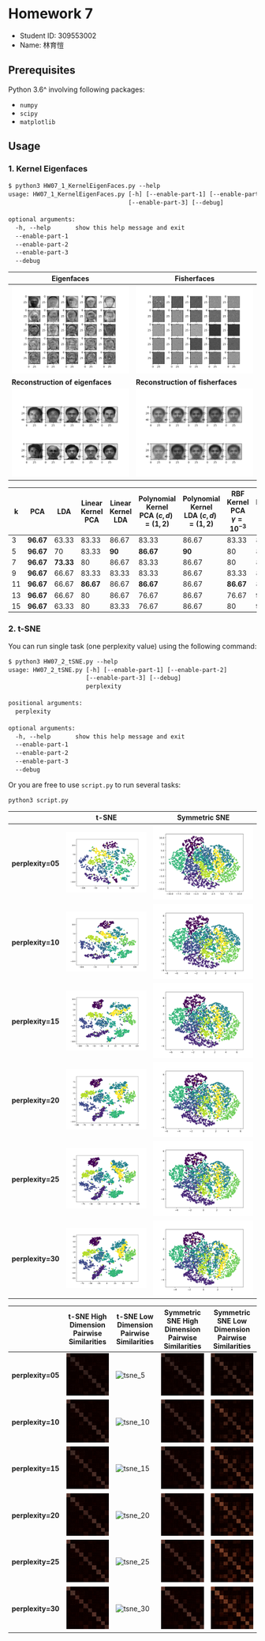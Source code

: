 # Homework 7

- Student ID: 309553002
- Name: 林育愷

## Prerequisites

Python 3.6^ involving following packages:

- `numpy`
- `scipy`
- `matplotlib`

## Usage

### 1. Kernel Eigenfaces

```txt
$ python3 HW07_1_KernelEigenFaces.py --help
usage: HW07_1_KernelEigenFaces.py [-h] [--enable-part-1] [--enable-part-2]
                                  [--enable-part-3] [--debug]

optional arguments:
  -h, --help       show this help message and exit
  --enable-part-1
  --enable-part-2
  --enable-part-3
  --debug
```

| Eigenfaces                                                   | Fisherfaces                                                    |
| ------------------------------------------------------------ | -------------------------------------------------------------- |
| ![eigenfaces](images/eigenfaces.png)                         | ![fisherfaces](images/fisherfaces.png)                         |
| **Reconstruction of eigenfaces**                             | **Reconstruction of fisherfaces**                              |
| ![eigenfaces_reconstruct](images/eigenfaces_reconstruct.png) | ![fisherfaces_reconstruct](images/fisherfaces_reconstruct.png) |

| k   | PCA       | LDA       | Linear Kernel PCA | Linear Kernel LDA | Polynomial Kernel PCA $(c, d) = (1, 2)$ | Polynomial Kernel LDA $(c, d) = (1, 2)$ | RBF Kernel PCA $\gamma=10^{-3}$ | RBF Kernel LDA $\gamma=10^{-3}$ |
| --- | --------- | --------- | ----------------- | ----------------- | --------------------------------------- | --------------------------------------- | ------------------------------- | ------------------------------- |
| 3   | **96.67** | 63.33     | 83.33             | 86.67             | 83.33                                   | 86.67                                   | 83.33                           | 86.67                           |
| 5   | **96.67** | 70        | 83.33             | **90**            | **86.67**                               | **90**                                  | 80                              | 86.67                           |
| 7   | **96.67** | **73.33** | 80                | 86.67             | 83.33                                   | 86.67                                   | 80                              | 86.67                           |
| 9   | **96.67** | 66.67     | 83.33             | 83.33             | 83.33                                   | 86.67                                   | 83.33                           | 86.67                           |
| 11  | **96.67** | 66.67     | **86.67**         | 86.67             | **86.67**                               | 86.67                                   | **86.67**                       | 86.67                           |
| 13  | **96.67** | 66.67     | 80                | 86.67             | 76.67                                   | 86.67                                   | 76.67                           | **90**                          |
| 15  | **96.67** | 63.33     | 80                | 83.33             | 76.67                                   | 86.67                                   | 80                              | **90**                          |

### 2. t-SNE

You can run single task (one perplexity value) using the following command:

```txt
$ python3 HW07_2_tSNE.py --help
usage: HW07_2_tSNE.py [-h] [--enable-part-1] [--enable-part-2]
                      [--enable-part-3] [--debug]
                      perplexity

positional arguments:
  perplexity

optional arguments:
  -h, --help       show this help message and exit
  --enable-part-1
  --enable-part-2
  --enable-part-3
  --debug
```

Or you are free to use `script.py` to run several tasks:

```txt
python3 script.py
```

|                   | t-SNE                                                | Symmetric SNE                                        |
| ----------------- | ---------------------------------------------------- | ---------------------------------------------------- |
| **perplexity=05** | [![tsne_5](images/tsne_5.png)](images/tsne_5.gif)    | [![ssne_5](images/ssne_5.png)](images/ssne_5.gif)    |
| **perplexity=10** | [![tsne_10](images/tsne_10.png)](images/tsne_10.gif) | [![ssne_10](images/ssne_10.png)](images/ssne_10.gif) |
| **perplexity=15** | [![tsne_15](images/tsne_15.png)](images/tsne_15.gif) | [![ssne_15](images/ssne_15.png)](images/ssne_15.gif) |
| **perplexity=20** | [![tsne_20](images/tsne_20.png)](images/tsne_20.gif) | [![ssne_20](images/ssne_20.png)](images/ssne_20.gif) |
| **perplexity=25** | [![tsne_25](images/tsne_25.png)](images/tsne_25.gif) | [![ssne_25](images/ssne_25.png)](images/ssne_25.gif) |
| **perplexity=30** | [![tsne_30](images/tsne_30.png)](images/tsne_30.gif) | [![ssne_30](images/ssne_30.png)](images/ssne_30.gif) |

|                   | t-SNE High Dimension Pairwise Similarities | t-SNE Low Dimension Pairwise Similarities | Symmetric SNE High Dimension Pairwise Similarities | Symmetric SNE Low Dimension Pairwise Similarities |
| ----------------- | ------------------------------------------ | ----------------------------------------- | -------------------------------------------------- | ------------------------------------------------- |
| **perplexity=05** | ![tsne_5](images/tsne_5_hd.png)            | ![tsne_5](images/tsne_5_ld.png)           | ![ssne_5](images/ssne_5_hd.png)                    | ![ssne_5](images/ssne_5_ld.png)                   |
| **perplexity=10** | ![tsne_10](images/tsne_10_hd.png)          | ![tsne_10](images/tsne_10_ld.png)         | ![ssne_10](images/ssne_10_hd.png)                  | ![ssne_10](images/ssne_10_ld.png)                 |
| **perplexity=15** | ![tsne_15](images/tsne_15_hd.png)          | ![tsne_15](images/tsne_15_ld.png)         | ![ssne_15](images/ssne_15_hd.png)                  | ![ssne_15](images/ssne_15_ld.png)                 |
| **perplexity=20** | ![tsne_20](images/tsne_20_hd.png)          | ![tsne_20](images/tsne_20_ld.png)         | ![ssne_20](images/ssne_20_hd.png)                  | ![ssne_20](images/ssne_20_ld.png)                 |
| **perplexity=25** | ![tsne_25](images/tsne_25_hd.png)          | ![tsne_25](images/tsne_25_ld.png)         | ![ssne_25](images/ssne_25_hd.png)                  | ![ssne_25](images/ssne_25_ld.png)                 |
| **perplexity=30** | ![tsne_30](images/tsne_30_hd.png)          | ![tsne_30](images/tsne_30_ld.png)         | ![ssne_30](images/ssne_30_hd.png)                  | ![ssne_30](images/ssne_30_ld.png)                 |
